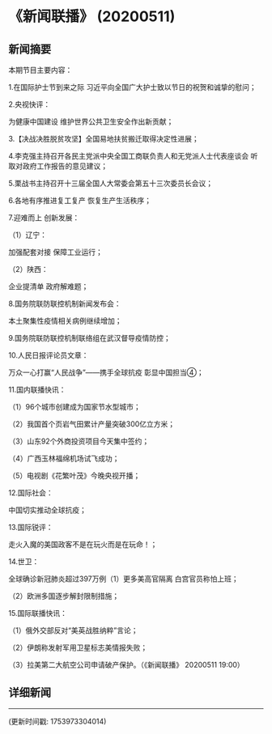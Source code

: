 # 《新闻联播》 (20200511)

## 新闻摘要

本期节目主要内容：

1.在国际护士节到来之际 习近平向全国广大护士致以节日的祝贺和诚挚的慰问；

2.央视快评：

为健康中国建设 维护世界公共卫生安全作出新贡献；

3.【决战决胜脱贫攻坚】全国易地扶贫搬迁取得决定性进展；

4.李克强主持召开各民主党派中央全国工商联负责人和无党派人士代表座谈会 听取对政府工作报告的意见建议；

5.栗战书主持召开十三届全国人大常委会第五十三次委员长会议；

6.各地有序推进复工复产 恢复生产生活秩序；

7.迎难而上 创新发展：

（1）辽宁：

加强配套对接 保障工业运行；

（2）陕西：

企业提清单 政府解难题；

8.国务院联防联控机制新闻发布会：

本土聚集性疫情相关病例继续增加；

9.国务院联防联控机制联络组在武汉督导疫情防控；

10.人民日报评论员文章：

万众一心打赢“人民战争”——携手全球抗疫 彰显中国担当④；

11.国内联播快讯：

（1）96个城市创建成为国家节水型城市；

（2）我国首个页岩气田累计产量突破300亿立方米；

（3）山东92个外商投资项目今天集中签约；

（4）广西玉林福绵机场试飞成功；

（5）电视剧《花繁叶茂》今晚央视开播；

12.国际社会：

中国切实推动全球抗疫；

13.国际锐评：

走火入魔的美国政客不是在玩火而是在玩命！；

14.世卫：

全球确诊新冠肺炎超过397万例（1）更多美高官隔离 白宫官员称怕上班；

（2）欧洲多国逐步解封限制措施；

15.国际联播快讯：

（1）俄外交部反对“美英战胜纳粹”言论；

（2）伊朗称发射军用卫星标志美情报失败；

（3）拉美第二大航空公司申请破产保护。（《新闻联播》 20200511 19:00）

## 详细新闻

---

(更新时间戳: 1753973304014)

